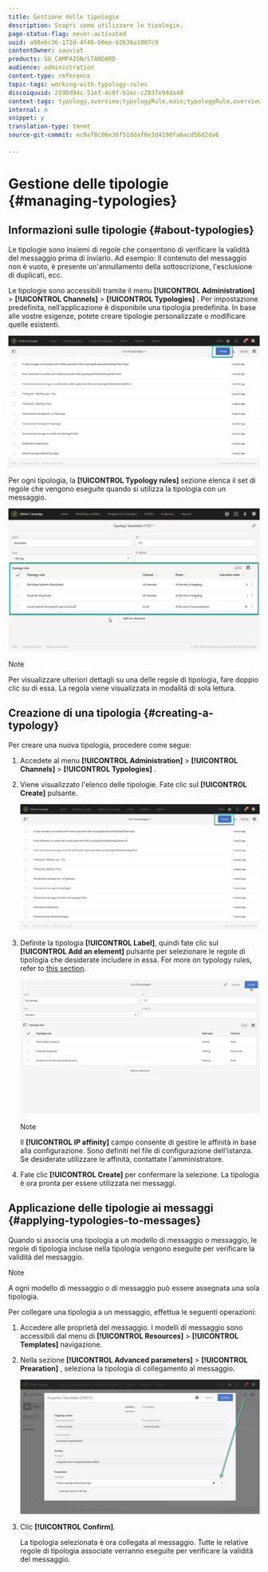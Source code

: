 ```yaml
---
title: Gestione delle tipologie
description: Scopri come utilizzare le tipologie.
page-status-flag: never-activated
uuid: a98ebc36-172d-4f46-b6ee-b2636a1007c9
contentOwner: sauviat
products: SG_CAMPAIGN/STANDARD
audience: administration
content-type: reference
topic-tags: working-with-typology-rules
discoiquuid: 2590d94c-51ef-4c0f-b1ec-c2837e94da40
context-tags: typology,overview;typologyRule,main;typologyRule,overview
internal: n
snippet: y
translation-type: tm+mt
source-git-commit: ec0af8c06e36f51ddaf6e3d4190fa6acd56d2da6

---
```



# Gestione delle tipologie {#managing-typologies}

## Informazioni sulle tipologie {#about-typologies}

Le tipologie sono insiemi di regole che consentono di verificare la validità del messaggio prima di inviarlo. Ad esempio: Il contenuto del messaggio non è vuoto, è presente un&#39;annullamento della sottoscrizione, l&#39;esclusione di duplicati, ecc.

Le tipologie sono accessibili tramite il menu **[!UICONTROL Administration]** > **[!UICONTROL Channels]** > **[!UICONTROL Typologies]** . Per impostazione predefinita, nell’applicazione è disponibile una tipologia predefinita. In base alle vostre esigenze, potete creare tipologie personalizzate o modificare quelle esistenti.

![](assets/typologies-list.png)

Per ogni tipologia, la **[!UICONTROL Typology rules]** sezione elenca il set di regole che vengono eseguite quando si utilizza la tipologia con un messaggio.

![](assets/typology_typo-rule-list.png)

>[!NOTE]
>
>Per visualizzare ulteriori dettagli su una delle regole di tipologia, fare doppio clic su di essa. La regola viene visualizzata in modalità di sola lettura.

## Creazione di una tipologia {#creating-a-typology}

Per creare una nuova tipologia, procedere come segue:

1. Accedete al menu **[!UICONTROL Administration]** > **[!UICONTROL Channels]** > **[!UICONTROL Typologies]** .

1. Viene visualizzato l&#39;elenco delle tipologie. Fate clic sul **[!UICONTROL Create]** pulsante.

   ![](assets/typologies-list.png)

1. Definite la tipologia **[!UICONTROL Label]**, quindi fate clic sul **[!UICONTROL Add an element]** pulsante per selezionare le regole di tipologia che desiderate includere in essa. For more on typology rules, refer to [this section](../../sending/using/managing-typology-rules.md).

   ![](assets/typology_addrules.png)

   >[!NOTE]
   >
   >Il **[!UICONTROL IP affinity]** campo consente di gestire le affinità in base alla configurazione. Sono definiti nel file di configurazione dell&#39;istanza. Se desiderate utilizzare le affinità, contattate l&#39;amministratore.

1. Fate clic **[!UICONTROL Create]** per confermare la selezione. La tipologia è ora pronta per essere utilizzata nei messaggi.

## Applicazione delle tipologie ai messaggi {#applying-typologies-to-messages}

Quando si associa una tipologia a un modello di messaggio o messaggio, le regole di tipologia incluse nella tipologia vengono eseguite per verificare la validità del messaggio.

>[!NOTE]
>
>A ogni modello di messaggio o di messaggio può essere assegnata una sola tipologia.

Per collegare una tipologia a un messaggio, effettua le seguenti operazioni:

1. Accedere alle proprietà del messaggio. I modelli di messaggio sono accessibili dal menu di **[!UICONTROL Resources]** > **[!UICONTROL Templates]** navigazione.

1. Nella sezione **[!UICONTROL Advanced parameters]** > **[!UICONTROL Prearation]** , seleziona la tipologia di collegamento al messaggio.

   ![](assets/typology_message.png)

1. Clic **[!UICONTROL Confirm]**.

   La tipologia selezionata è ora collegata al messaggio. Tutte le relative regole di tipologia associate verranno eseguite per verificare la validità del messaggio.
